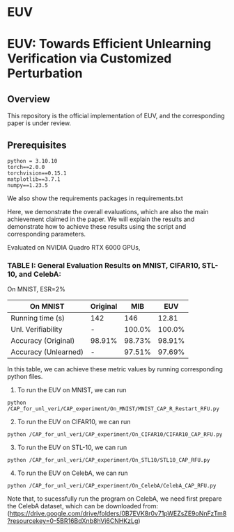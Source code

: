 # EUV

# EUV: Towards Efficient Unlearning Verification via Customized Perturbation
## Overview
This repository is the official implementation of EUV, and the corresponding paper is under review.


## Prerequisites

```
python = 3.10.10
torch==2.0.0
torchvision==0.15.1
matplotlib==3.7.1
numpy==1.23.5
```

We also show the requirements packages in requirements.txt

Here, we demonstrate the overall evaluations, which are also the main achievement claimed in the paper. We will explain the results and demonstrate how to achieve these results using the script and corresponding parameters.

Evaluated on NVIDIA Quadro RTX 6000 GPUs,
### TABLE I: General Evaluation Results on MNIST, CIFAR10, STL-10, and CelebA:

On MNIST, ESR=2%

| On MNIST             | Original    | MIB      |   EUV   | 
| --------             | --------    | -------- | -------- |  
| Running time (s)     | 142         | 146      |  12.81     |  
| Unl. Verifiability   | -           | 100.0%   | 100.0%   |   
| Accuracy (Original)  | 98.91%      | 98.73%   | 98.91%  |  
| Accuracy (Unlearned) | -           | 97.51%   | 97.69%   |  
 
 

In this table, we can achieve these metric values by running corresponding python files.


1. To run the EUV on MNIST, we can run
```
python /CAP_for_unl_veri/CAP_experiment/On_MNIST/MNIST_CAP_R_Restart_RFU.py
```


2. To run the EUV on CIFAR10, we can run
```
python /CAP_for_unl_veri/CAP_experiment/On_CIFAR10/CIFAR10_CAP_RFU.py
```

3. To run the EUV on STL-10, we can run

```
python /CAP_for_unl_veri/CAP_experiment/On_STL10/STL10_CAP_RFU.py
```

4. To run the EUV on CelebA, we can run

```
python /CAP_for_unl_veri/CAP_experiment/On_CelebA/CelebA_CAP_RFU.py
```
Note that, to sucessfully run the program on CelebA, we need first prepare the CelebA dataset, which can be downloaded from: 
(https://drive.google.com/drive/folders/0B7EVK8r0v71pWEZsZE9oNnFzTm8?resourcekey=0-5BR16BdXnb8hVj6CNHKzLg)
